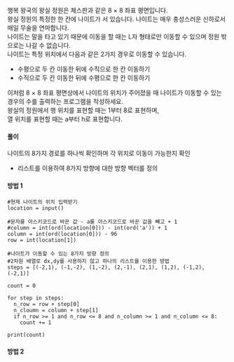 행복 왕국의 왕실 정원은 체스판과 같은 8 × 8 좌표 평면입니다.   
왕실 정원의 특정한 한 칸에 나이트가 서 있습니다. 나이트는 매우 충성스러운 신하로서 매일 무술을 연마합니다.   
나이트는 말을 타고 있기 때문에 이동을 할 때는 L자 형태로만 이동할 수 있으며 정원 밖으로는 나갈 수 없습니다.   
나이트는 특정 위치에서 다음과 같은 2가지 경우로 이동할 수 있습니다.   
- 수평으로 두 칸 이동한 뒤에 수직으로 한 칸 이동하기
- 수직으로 두 칸 이동한 뒤에 수평으로 한 칸 이동하기

이처럼 8 × 8 좌표 평면상에서 나이트의 위치가 주어졌을 때 나이트가 이동할 수 있는 경우의 수를 출력하는 프로그램을 작성하세요.   
왕실의 정원에서 행 위치를 표현할 때는 1부터 8로 표현하며,   
열 위치를 표현할 때는 a부터 h로 표현합니다.   
   
#### 풀이   
   
나이트의 8가지 경로를 하나씩 확인하며 각 위치로 이동이 가능한지 확인
- 리스트를 이용하여 8가지 방향에 대한 방향 벡터를 정의

#### 방법 1
<pre><code>#현재 나이트의 위치 입력받기
location = input()

#문자를 아스키코드로 바꾼 값 - a를 아스키코드로 바꾼 값을 빼고 + 1
#column = int(ord(location[0])) - int(ord('a')) + 1
column = int(ord(location[0])) - 96
row = int(location[1])

#나이트가 이동할 수 있는 8가지 방향 정의
#2차원 배열로 dx,dy를 사용하지 않고 하나의 리스트를 이용한 방법
steps = [(-2,1), (-1,-2), (1,-2), (2,-1), (2,1), (1,2), (-1,2), (-2,1)]

count = 0

for step in steps:
  n_row = row + step[0]
  n_cloumn = column + step[1]
  if n_row >= 1 and n_row <= 8 and n_column >= 1 and n_column <= 8:
    count += 1

print(count)</code></pre>
   
#### 방법 2   
<pre><code>
